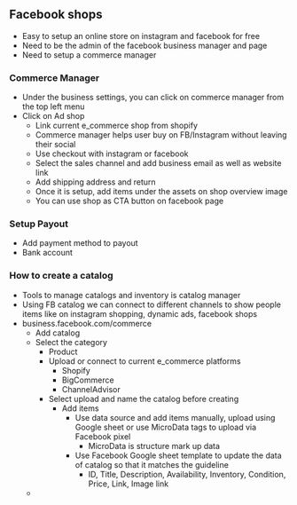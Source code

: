 ## Facebook shops
- Easy to setup an online store on instagram and facebook for free
- Need to be the admin of the facebook business manager and page 
- Need to setup a commerce manager 

### Commerce Manager
- Under the business settings, you can click on commerce manager from the top left menu 
- Click on Ad shop
  - Link current e_commerce shop from shopify
  - Commerce manager helps user buy on FB/Instagram without leaving their social
  - Use checkout with instagram or facebook
  - Select the sales channel and add business email as well as website link 
  - Add shipping address and return
  - Once it is setup, add items under the assets on shop overview image
  - You can use shop as CTA button on facebook page
  
### Setup Payout
- Add payment method to payout
- Bank account 
  
### How to create a catalog
- Tools to manage catalogs and inventory is catalog manager
- Using FB catalog we can connect to different channels to show people items like on instagram shopping, dynamic ads, facebook shops
- business.facebook.com/commerce
  - Add catalog
  - Select the category 
    - Product
    - Upload or connect to current e_commerce platforms
      - Shopify
      - BigCommerce
      - ChannelAdvisor
    - Select upload and name the catalog before creating 
      - Add items
        - Use data source and add items manually, upload using Google sheet or use MicroData tags to upload  via Facebook pixel
          - MicroData is structure mark up data 
        - Use Facebook Google sheet template to update the data of catalog so that it matches the guideline
          -  ID, Title, Description, Availability, Inventory, Condition, Price, Link, Image link
   - 